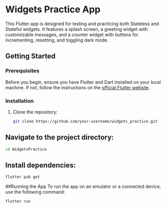 # Widgets Practice App

This Flutter app is designed for testing and practicing both Stateless and Stateful widgets. It features a splash screen, a greeting widget with customizable messages, and a counter widget with buttons for incrementing, resetting, and toggling dark mode.

## Getting Started

### Prerequisites

Before you begin, ensure you have Flutter and Dart installed on your local machine. If not, follow the instructions on the [official Flutter website](https://flutter.dev/docs/get-started/install).

### Installation

1. Clone the repository:
   ```bash
   git clone https://github.com/your-username/widgets_practice.git

## Navigate to the project directory:

```bash
cd WidgetsPractice
```
## Install dependencies:
```
flutter pub get
```
##Running the App
To run the app on an emulator or a connected device, use the following command:
```
flutter run
```



